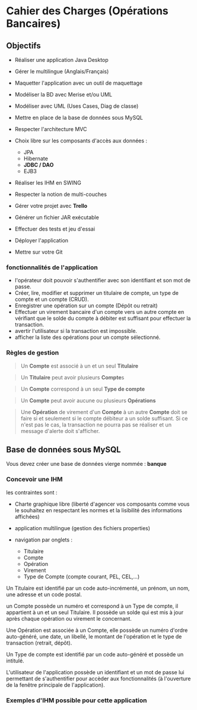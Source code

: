 # Cahier des Charges (Opérations Bancaires)

## Objectifs

- Réaliser une application Java Desktop
- Gérer le multilingue (Anglais/Français)
- Maquetter l'application avec un outil de maquettage
- Modéliser la BD avec Merise et/ou UML
- Modéliser avec UML (Uses Cases, Diag de classe)
- Mettre en place de la base de données sous MySQL
- Respecter l'architecture MVC
- Choix libre sur les composants d'accès aux données :
    - JPA
    - Hibernate
    - **JDBC / DAO**
    - EJB3

- Réaliser les IHM en SWING
- Respecter la notion de multi-couches
- Gérer votre projet avec **Trello**
- Générer un fichier JAR exécutable
- Effectuer des tests et jeu d'essai
- Déployer l'application
- Mettre sur votre Git

### fonctionnalités de l'application

- l'opérateur doit pouvoir s'authentifier avec son identifiant et son mot de passe.
- Créer, lire, modifier et supprimer un titulaire de compte, un type de compte et un compte (CRUD).
- Enregistrer une opération sur un compte (Dépôt ou retrait)
- Effectuer un virement bancaire d'un compte vers un autre compte en vérifiant que le solde du compte à débiter est suffisant pour effectuer la transaction.
- avertir l'utilisateur si la transaction est impossible.
- afficher la liste des opérations pour un compte sélectionné.

### Règles de gestion

> Un **Compte** est associé à un et un seul **Titulaire**

> Un **Titulaire** peut avoir plusieurs **Compte**s

> Un **Compte** correspond à un seul **Type de compte**

> Un **Compte** peut avoir aucune ou plusieurs **Opérations**

> Une **Opération** de virement d'un **Compte** à un autre **Compte** doit se faire si et seulement si le compte débiteur a un solde suffisant. Si ce n'est pas le cas, la transaction ne pourra pas se réaliser et un message d'alerte doit s'afficher.

## Base de données sous MySQL

Vous devez créer une base de données vierge nommée : **banque**

### Concevoir une IHM

les contraintes sont :

- Charte graphique libre (liberté d'agencer vos composants comme vous le souhaitez en respectant les normes et la lisibilité des informations affichées)

- application multilingue (gestion des fichiers properties)
- navigation par onglets :
    - Titulaire
    - Compte
    - Opération
    - Virement
    - Type de Compte (compte courant, PEL, CEL,...)

Un Titulaire est identifié par un code auto-incrémenté, un prénom, un nom, une adresse et un code postal.

un Compte possède un numéro et correspond à un Type de compte, il appartient à un et un seul Titulaire. Il possède un solde qui est mis à jour après chaque opération ou virement le concernant.

Une Opération est associée à un Compte, elle possède un numéro d'ordre auto-généré, une date, un libellé, le montant de l'opération et le type de transaction (retrait, dépôt).

Un Type de compte est identifié par un code auto-généré et possède un intitulé.

L'utilisateur de l'application possède un identifiant et un mot de passe lui permettant de s'authentifier pour accèder aux fonctionnalités (à l'ouverture de la fenêtre principale de l'application).

### Exemples d'IHM possible pour cette application


